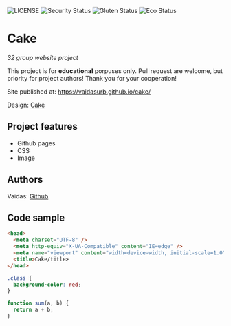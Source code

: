 ![LICENSE](https://img.shields.io/badge/license-MIT-blue.svg?style=flat-square)
![Security Status](https://img.shields.io/security-headers?label=Security&url=https%3A%2F%2Fgithub.com&style=flat-square)
![Gluten Status](https://img.shields.io/badge/Gluten-Free-green.svg)
![Eco Status](https://img.shields.io/badge/ECO-Friendly-green.svg)

# Cake

_32 group website project_

This project is for **educational** porpuses only. Pull request are welcome, but priority for project authors! Thank you for your cooperation!

Site published at: https://vaidasurb.github.io/cake/

Design: [Cake](https://media.discordapp.net/attachments/850245533838868480/850247442922340382/unknown.png?width=812&height=609)

## Project features

- Github pages
- CSS
- Image

## Authors

Vaidas: [Github](https://github.com/VaidasUrb)

## Code sample

```html
<head>
  <meta charset="UTF-8" />
  <meta http-equiv="X-UA-Compatible" content="IE=edge" />
  <meta name="viewport" content="width=device-width, initial-scale=1.0" />
  <title>Cake/title>
</head>
```

```css
.class {
  background-color: red;
}
```

```js
function sum(a, b) {
  return a + b;
}
```
